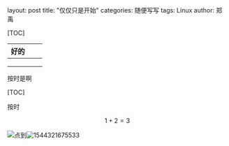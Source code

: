 layout: post
title:  "仅仅只是开始"
categories: 随便写写
tags: Linux
author: 郑禹

[TOC]



| 好的 |      |      |
| ---- | ---- | ---- |
|      |      |      |
|      |      |      |
|      |      |      |

 按时是啊

[TOC]

按时

[^嗯嗯嗯]: 

$$
1+2=3
$$

![](C:\Users\00357381\Desktop\微信图片_20181011115559.jpg)点到![1544321675533](C:\Users\00357381\AppData\Local\Temp\1544321675533.png)